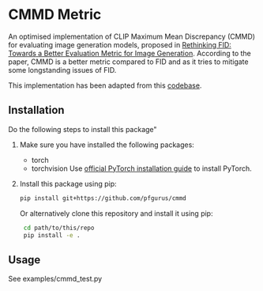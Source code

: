 # CMMD Metric
An optimised implementation of CLIP Maximum Mean Discrepancy (CMMD) for evaluating image generation models, proposed in [Rethinking FID: Towards a Better Evaluation Metric for Image Generation](https://arxiv.org/abs/2401.09603). 
According to the paper, CMMD is a better metric compared to FID and as it tries to mitigate some longstanding issues of FID.

This implementation has been adapted from this [codebase](https://github.com/sayakpaul/cmmd-pytorch).

## Installation

Do the following steps to install this package"

1. Make sure you have installed the following packages:
   - torch
   - torchvision
   Use [official PyTorch installation guide](https://pytorch.org/get-started/locally/) to install PyTorch.

2. Install this package using pip:
   ```bash
   pip install git+https://github.com/pfgurus/cmmd
   ```

   Or alternatively 
   clone this repository and install it using pip:
   ```bash
    cd path/to/this/repo
    pip install -e .
    ```

## Usage
See examples/cmmd_test.py

